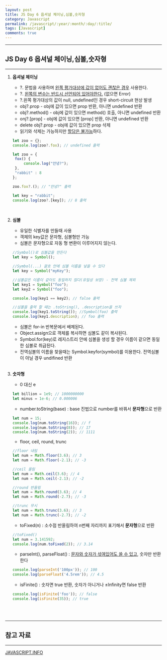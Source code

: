 ```yaml
---
layout: post
title: JS Day 6 옵셔널 체이닝,심볼,숫자형
category: Javascript
permalink: /javascript/:year/:month/:day/:title/
tags: [Javascript]
comments: true
---
```


---

## JS Day 6 옵셔널 체이닝,심볼,숫자형

---

1. **옵셔널 체이닝**

   * ?.  문법을 사용하며 <u>왼쪽 평가대상에 값이 없어도 괜찮은 경우</u> 사용한다.
   * ?. <u>왼쪽의 변수는 반드시 선언되어 있어야한다.</u> (없으면 Error)
   * ?.왼쪽 평가대상의 값이 null, undefined인 경우 short-circuit 현상 발생
   * obj?.prop - obj에 값이 있으면 prop 반환, 아니면 undefined 반환
   * obj?.method() - obj에 값이 있으면 method() 호출, 아니면 undefined 반환
   * onj?.[prop] - obj에 값이 있으면 [prop] 반환, 아니면 undefined 반환
   * delete obj?.prop - obj에 값이 있으면 prop 삭제
   * 읽기와 삭제는 가능하지만 <u>할당은 불가능</u>하다.

   ```javascript
   let zoo = {};
   console.log(zoo?.fox); // undefined 출력
   
   let zoo = {
   	fox() {
       	console.log("안녕?");
   	},
   	"rabbit" : 8
   };
   
   zoo.fox?.(); // "안녕?" 출력
   
   let key = "rabbit";
   console.log(zoo?.[key]); // 8 출력
   ```

   <br>

2. **심볼**

   * 유일한 식별자를 만들때 사용
   * 객체의 key값은 문자형, 심볼형만 가능
   * 심볼은 문자형으로 자동 형 변환이 이루어지지 않는다.

   ```javascript
   //Symbol()로 심볼값을 만든다
   let key = Symbol();
   
   //Symbol(...) 괄호 안에 심볼 이름을 넣을 수 있다
   let key = Symbol("myKey");
   
   //심볼값은 이름이 같아도 동일하지 않다(유일성 보장) - 전역 심볼 제외
   let key1 = Symbol("foo");
   let key2 = Symbol("foo");
   
   console.log(key1 == key2); // false 출력
   
   //심볼을 출력 할 때는 .toString(), .description을 쓰자
   console.log(key1.toString()); //Symbol(foo) 출력
   console.log(key1.description); // foo 출력
   ```

   * 심볼은 for-in 반복문에서 배제된다.
   * Object.assign으로 객체를 복사하면 심볼도 같이 복사된다.
   * Symbol.for(key)로 레지스트리 안에 심볼을 생성 할 경우 이름이 같으면 동일한 심볼로 취급된다.
   * 전역심볼의 이름을 찾을때는 Symbol.keyfor(symbol)를 이용한다. 전역심볼이 아닐 경우 undifined 반환

   <br>

3. **숫자형**

   * 0 대신 e

   ```javascript
   let billion = 1e9; // 1000000000
   let minus = 1e-6; // 0.000006
   ```

   * number.toString(base) : base 진법으로 number를 바꿔서 **문자형**으로 반환

   ```javascript
   let num = 15;
   console.log(num.toString(16)); // f
   console.log(num.toString(8)); // 17
   console.log(num.toString(2)); // 1111
   ```

   * floor, ceil, round, trunc

   ```javascript
   //floor 내림
   let num = Math.floor(3.6); // 3 
   let num = Math.floor(-2.1); // -3
   
   //ceil 올림
   let num = Math.ceil(3.6); // 4
   let num = Math.ceil(-2.1); // -2
   
   //round 반올림
   let num = Math.round(3.6); // 4
   let num = Math.round(-2.7); // -3
   
   //trunc 무시
   let num = Math.trunc(3.6); // 3
   let num = Math.trunc(-2.7); // -2
   ```

   * toFixed(n) : 소수점 반올림하여 n번째 자리까지 표기해서 **문자형**으로 반환

   ```javascript
   //toFixed()
   let num = 3.141592;
   console.log(num.toFixed(2)); // 3.14
   ```

   * parseInt(), parseFloat() : <u>문자와 숫자가 섞여있어도 쓸 수 있고</u>, 숫자만 반환한다

   ```javascript
   console.log(parseInt('100px')); // 100
   console.log(parseFloat('4.5rem')); // 4.5
   ```

   * isFinite() : 숫자면 true 반환, 숫자가 아니거나 ±Infinity면 false 반환

   ```javascript
   console.log(isFinite('foo')); // false
   console.log(isFinite(35)); // true
   ```

<br>

<br>

---

## 참고 자료

---

[JAVASCRIPT.INFO](https://ko.javascript.info/)